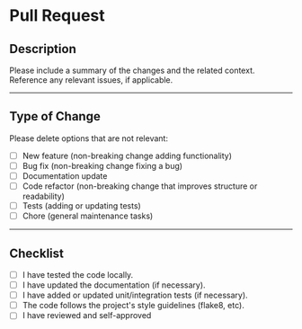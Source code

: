 # Pull Request

## Description

Please include a summary of the changes and the related context.  
Reference any relevant issues, if applicable.

---

## Type of Change

Please delete options that are not relevant:

- [ ] New feature (non-breaking change adding functionality)
- [ ] Bug fix (non-breaking change fixing a bug)
- [ ] Documentation update
- [ ] Code refactor (non-breaking change that improves structure or readability)
- [ ] Tests (adding or updating tests)
- [ ] Chore (general maintenance tasks)

---

## Checklist

- [ ] I have tested the code locally.
- [ ] I have updated the documentation (if necessary).
- [ ] I have added or updated unit/integration tests (if necessary).
- [ ] The code follows the project's style guidelines (flake8, etc).
- [ ] I have reviewed and self-approved